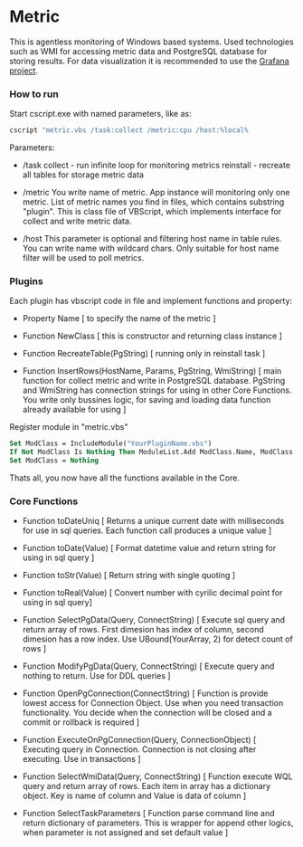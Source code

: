 # Metric
This is agentless monitoring of Windows based systems. Used technologies such as WMI for accessing metric data and PostgreSQL database for storing results. For data visualization it is recommended to use the [Grafana project](https://github.com/grafana/grafana).


### How to run

Start cscript.exe with named parameters, like as:
```bash
cscript "metric.vbs /task:collect /metric:cpu /host:%local%
```
Parameters:
* /task
collect - run infinite loop for monitoring metrics
reinstall - recreate all tables for storage metric data

* /metric
You write name of metric. App instance will monitoring only one metric. List of metric names you find in files, which contains substring "plugin". This is class file of VBScript, which implements interface for collect and write metric data.

* /host
This parameter is optional and filtering host name in table rules. You can write name with wildcard chars. Only suitable for host name filter will be used to poll metrics.

### Plugins

Each plugin has vbscript code in file and implement functions and property:
* Property Name
[ to specify the name of the metric ]

* Function NewClass
[ this is constructor and returning class instance ]

* Function RecreateTable(PgString) 
 [ running only in reinstall task ]

* Function InsertRows(HostName, Params, PgString, WmiString)
[ main function for collect metric and write in PostgreSQL database. PgString and WmiString has connection strings for using in other Core Functions. You write only bussines logic, for saving and loading data function already available for using ]

Register module in "metric.vbs"
```vb
Set ModClass = IncludeModule("YourPluginName.vbs")
If Not ModClass Is Nothing Then ModuleList.Add ModClass.Name, ModClass
Set ModClass = Nothing
```

Thats all, you now have all the functions available in the Core.


### Core Functions

* Function toDateUniq
[ Returns a unique current date with milliseconds for use in sql queries. Each function call produces a unique value ]

* Function toDate(Value)
[ Format datetime value and return string for using in sql query ]

* Function toStr(Value)
[ Return string with single quoting ]

* Function toReal(Value)
[ Convert number with cyrilic decimal point for using in sql query]

* Function SelectPgData(Query, ConnectString)
[ Execute sql query and return array of rows. First dimesion has index of column, second dimesion has a row index. Use UBound(YourArray, 2) for detect count of rows ]

* Function ModifyPgData(Query, ConnectString)
[ Execute query and nothing to return. Use for DDL queries ]

* Function OpenPgConnection(ConnectString)
[ Function is provide lowest access for Connection Object. Use when you need transaction functionality. You decide when the connection will be closed and a commit or rollback is required ]

* Function ExecuteOnPgConnection(Query, ConnectionObject)
[ Executing query in Connection. Connection is not closing after executing. Use in transactions ]

* Function SelectWmiData(Query, ConnectString)
[ Function execute WQL query and return array of rows. Each item in array has a dictionary object. Key is name of column and Value is data of column ]

* Function SelectTaskParameters
[ Function parse command line and return dictionary of parameters. This is wrapper for append other logics, when parameter is not assigned and set default value  ]
